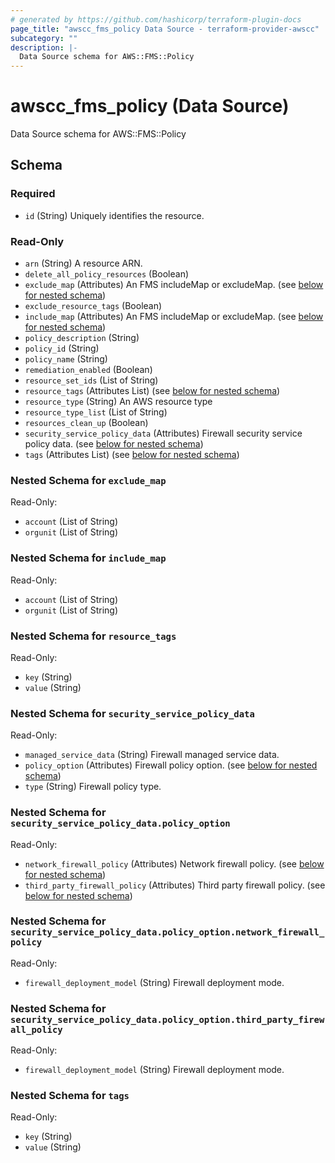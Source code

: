 ```yaml
---
# generated by https://github.com/hashicorp/terraform-plugin-docs
page_title: "awscc_fms_policy Data Source - terraform-provider-awscc"
subcategory: ""
description: |-
  Data Source schema for AWS::FMS::Policy
---
```


# awscc_fms_policy (Data Source)

Data Source schema for AWS::FMS::Policy



<!-- schema generated by tfplugindocs -->
## Schema

### Required

- `id` (String) Uniquely identifies the resource.

### Read-Only

- `arn` (String) A resource ARN.
- `delete_all_policy_resources` (Boolean)
- `exclude_map` (Attributes) An FMS includeMap or excludeMap. (see [below for nested schema](#nestedatt--exclude_map))
- `exclude_resource_tags` (Boolean)
- `include_map` (Attributes) An FMS includeMap or excludeMap. (see [below for nested schema](#nestedatt--include_map))
- `policy_description` (String)
- `policy_id` (String)
- `policy_name` (String)
- `remediation_enabled` (Boolean)
- `resource_set_ids` (List of String)
- `resource_tags` (Attributes List) (see [below for nested schema](#nestedatt--resource_tags))
- `resource_type` (String) An AWS resource type
- `resource_type_list` (List of String)
- `resources_clean_up` (Boolean)
- `security_service_policy_data` (Attributes) Firewall security service policy data. (see [below for nested schema](#nestedatt--security_service_policy_data))
- `tags` (Attributes List) (see [below for nested schema](#nestedatt--tags))

<a id="nestedatt--exclude_map"></a>
### Nested Schema for `exclude_map`

Read-Only:

- `account` (List of String)
- `orgunit` (List of String)


<a id="nestedatt--include_map"></a>
### Nested Schema for `include_map`

Read-Only:

- `account` (List of String)
- `orgunit` (List of String)


<a id="nestedatt--resource_tags"></a>
### Nested Schema for `resource_tags`

Read-Only:

- `key` (String)
- `value` (String)


<a id="nestedatt--security_service_policy_data"></a>
### Nested Schema for `security_service_policy_data`

Read-Only:

- `managed_service_data` (String) Firewall managed service data.
- `policy_option` (Attributes) Firewall policy option. (see [below for nested schema](#nestedatt--security_service_policy_data--policy_option))
- `type` (String) Firewall policy type.

<a id="nestedatt--security_service_policy_data--policy_option"></a>
### Nested Schema for `security_service_policy_data.policy_option`

Read-Only:

- `network_firewall_policy` (Attributes) Network firewall policy. (see [below for nested schema](#nestedatt--security_service_policy_data--policy_option--network_firewall_policy))
- `third_party_firewall_policy` (Attributes) Third party firewall policy. (see [below for nested schema](#nestedatt--security_service_policy_data--policy_option--third_party_firewall_policy))

<a id="nestedatt--security_service_policy_data--policy_option--network_firewall_policy"></a>
### Nested Schema for `security_service_policy_data.policy_option.network_firewall_policy`

Read-Only:

- `firewall_deployment_model` (String) Firewall deployment mode.


<a id="nestedatt--security_service_policy_data--policy_option--third_party_firewall_policy"></a>
### Nested Schema for `security_service_policy_data.policy_option.third_party_firewall_policy`

Read-Only:

- `firewall_deployment_model` (String) Firewall deployment mode.




<a id="nestedatt--tags"></a>
### Nested Schema for `tags`

Read-Only:

- `key` (String)
- `value` (String)
